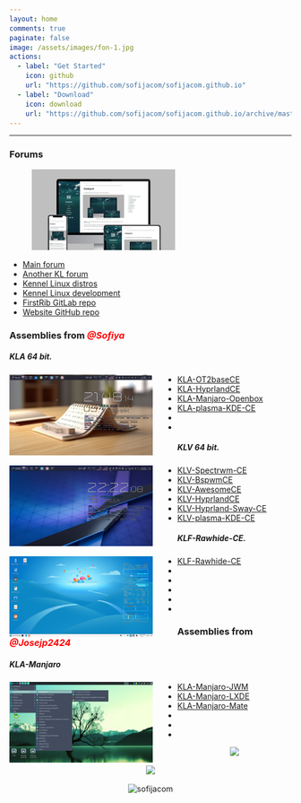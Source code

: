 ```yaml
---
layout: home
comments: true
paginate: false
image: /assets/images/fon-1.jpg
actions:
  - label: "Get Started"
    icon: github
    url: "https://github.com/sofijacom/sofijacom.github.io"
  - label: "Download"
    icon: download
    url: "https://github.com/sofijacom/sofijacom.github.io/archive/master.zip"
---
```



<hr>

<h3>Forums</h3>
<!--<img src="/assets/web/forums.jpeg" align='left' style="margin-right: 44px" height="auto" width="256" alt="forums" />-->
<figure style="width: 256px" class="align-right">
  <img src="/assets/web/forums.jpeg" alt="forums">
</figure>	
<ul class="podcast-links">
  <li><a href="https://forum.puppylinux.com/viewforum.php?f=228" title="">Main forum</a></li>
  <li><a href="https://kennel-linux.rockedge.org/" title="">Another KL forum</a></li>
  <li><a href="https://forum.puppylinux.com/viewforum.php?f=231" title="">Kennel Linux distros</a></li>
  <li><a href="https://forum.puppylinux.com/viewforum.php?f=194" title="">Kennel Linux development</a></li>
  <li><a href="https://gitlab.com/firstrib/firstrib" title="">FirstRib GitLab repo</a></li>
  <li><a href="https://github.com/sofijacom/sofijacom.github.io" title="">Website GitHub repo</a></li>
</ul>


<h3>Assemblies from <span style="color:#ff0000;font-style:italic;font-weight:700;font-size:16px">@Sofiya</span></h3>

<h5>KLA 64 bit.</h5>
<img src="/assets/img/KLA.jpg" align='left' style="margin-right: 44px" height="auto" width="256" alt="kla" />
<ul>
  <li><a href="https://github.com/sofijacom/KLA-OT2baseCE" title="">KLA-OT2baseCE</a></li>
  <li><a href="https://github.com/sofijacom/KLA-Hyprland" title="">KLA-HyprlandCE</a></li>
  <li><a href="https://github.com/sofijacom/KLA-Manjaro-Openbox" title="">KLA-Manjaro-Openbox</a></li>
  <li><a href="https://github.com/sofijacom/KLA-plasma-KDE-CE" title="">KLA-plasma-KDE-CE</a></li>
  <li><a href="" title=""></a></li>
  <li><a href="" title=""></a></li>	
</ul>


##### KLV 64 bit.

<img src="/assets/img/KLV.png" align='left' style="margin-right: 44px" height="auto" width="256" alt="klv" />

- [KLV-Spectrwm-CE](https://github.com/sofijacom/KLV-Spectrwm-CE)
- [KLV-BspwmCE](https://github.com/sofijacom/KLV-BspwmCE)
- [KLV-AwesomeCE](https://github.com/sofijacom/KLV-AwesomeCE)
- [KLV-HyprlandCE](https://github.com/sofijacom/KLV-HyprlandCE)
- [KLV-Hyprland-Sway-CE](https://github.com/sofijacom/KLV-Hyprland-Sway-CE)
- [KLV-plasma-KDE-CE](https://github.com/sofijacom/KLV-plasma-KDE-CE)


##### KLF-Rawhide-CE.

<img src="/assets/img/KLF.png" align='left' style="margin-right: 44px" height="auto" width="256" alt="klf" />

- [KLF-Rawhide-CE](https://github.com/sofijacom/KLF-Rawhide-CE)
- 
- 
- 
- 
- 

 
### Assemblies from <span style="color:#ff0000;font-style:italic;font-weight:700;font-size:16px">@Josejp2424</span>

##### KLA-Manjaro

<img src="/assets/img/manjaro.png" align='left' style="margin-right: 44px" height="auto" width="256" alt="manjaro" />

- [KLA-Manjaro-JWM](https://forum.puppylinux.com/viewtopic.php?t=12833)
- [KLA-Manjaro-LXDE](https://forum.puppylinux.com/viewtopic.php?t=12671)
- [KLA-Manjaro-Mate](https://forum.puppylinux.com/viewtopic.php?t=14608)
- 
- 
- 
 
  
<p align="center">
  
  <img src="https://github.com/user-attachments/assets/6c640e94-03b1-4425-8345-e8bde37252a5" />  
</p>

<p align="center">
	<a href="https://github.com/sofijacom/sofijacom.github.io/blob/master/LICENSE"><img src="https://img.shields.io/static/v1.svg?style=for-the-badge&label=License&message=MIT&logoColor=d9e0ee&colorA=363a4f&colorB=b7bdf8"/></a>
</p>

<p align="center"> <img src="https://komarev.com/ghpvc/?username=sofijacom&label=Profile%20views&color=blueviolet&size=24&style=flat" alt="sofijacom" /> </p>

<!--
<style>
  #list {
    float: left;
  }
  #list_image {
    float: left;
    margin-left: 50px;	  
  }
</style>
-->
